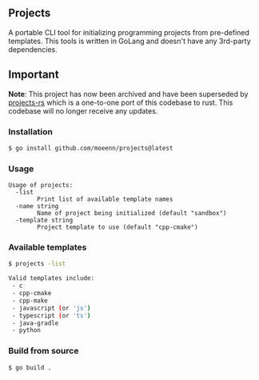 ## Projects
A portable CLI tool for initializing programming projects from pre-defined templates. This tools is written in GoLang and doesn't have any 3rd-party dependencies.

## Important

**Note**: This project has now been archived and have been superseded by [projects-rs](https://github.com/moeenn/projects-rs) which is a one-to-one port of this codebase to rust. This codebase will no longer receive any updates.


### Installation

```bash
$ go install github.com/moeenn/projects@latest
```

### Usage

```
Usage of projects:
  -list
    	Print list of available template names
  -name string
    	Name of project being initialized (default "sandbox")
  -template string
    	Project template to use (default "cpp-cmake")
```

### Available templates

```bash
$ projects -list

Valid templates include: 
 - c
 - cpp-cmake
 - cpp-make
 - javascript (or 'js')
 - typescript (or 'ts')
 - java-gradle
 - python
```

### Build from source

```bash
$ go build .
```
